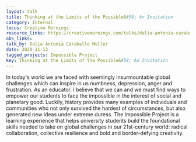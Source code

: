 ```yaml
---
layout: talk
title: Thinking at the Limits of the Possible&#58; An Invitation 
category: Internal
locus: Creative Mornings
resource_links: https://creativemornings.com/talks/dalia-antonia-caraballo-muller
abs_links: 
talk_by: Dalia Antonia Caraballo Muller
date: 2020-11-13
tagged_projects: Impossible Project
key: Thinking at the Limits of the Possible&#58; An Invitation 
---
```


In today's world we are faced with seemingly insurmountable global challenges which can inspire in us numbness, depression, anger and frustration. As an educator. I believe that we can and we must find ways to empower our students to face the impossible in the interest of social and planetary good. Luckily, history provides many examples of individuals and communities who not only survived the hardest of circumstances, but also generated new ideas under extreme duress. The Impossible Project is a learning experience that helps university students build the foundational skills needed to take on global challenges in our 21st-century world: radical collaboration, collective resilience and bold and border-defying creativity.
